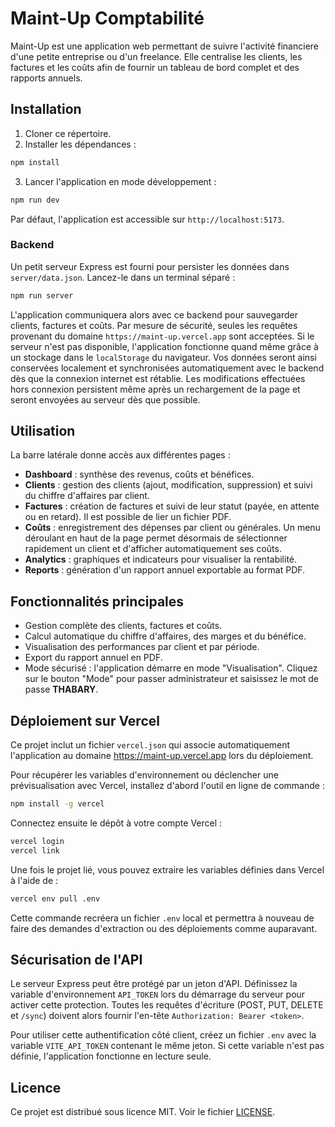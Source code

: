 # Maint-Up Comptabilité

Maint-Up est une application web permettant de suivre l'activité financiere d'une petite entreprise ou d'un freelance. Elle centralise les clients, les factures et les coûts afin de fournir un tableau de bord complet et des rapports annuels.

## Installation

1. Cloner ce répertoire.
2. Installer les dépendances :

```bash
npm install
```

3. Lancer l'application en mode développement :

```bash
npm run dev
```

Par défaut, l'application est accessible sur `http://localhost:5173`.

### Backend

Un petit serveur Express est fourni pour persister les données dans `server/data.json`.
Lancez-le dans un terminal séparé :

```bash
npm run server
```

L'application communiquera alors avec ce backend pour sauvegarder clients, factures
et coûts. Par mesure de sécurité, seules les requêtes provenant du domaine
`https://maint-up.vercel.app` sont acceptées.
Si le serveur n'est pas disponible, l'application fonctionne quand même grâce
à un stockage dans le `localStorage` du navigateur. Vos données seront ainsi
conservées localement et synchronisées automatiquement avec le backend dès que
la connexion internet est rétablie. Les modifications effectuées hors
connexion persistent même après un rechargement de la page et seront envoyées
au serveur dès que possible.

## Utilisation

La barre latérale donne accès aux différentes pages :

- **Dashboard** : synthèse des revenus, coûts et bénéfices.
- **Clients** : gestion des clients (ajout, modification, suppression) et suivi du chiffre d'affaires par client.
- **Factures** : création de factures et suivi de leur statut (payée, en attente ou en retard). Il est possible de lier un fichier PDF.
- **Coûts** : enregistrement des dépenses par client ou générales. Un menu déroulant en haut de la page permet désormais de sélectionner rapidement un client et d'afficher automatiquement ses coûts.
- **Analytics** : graphiques et indicateurs pour visualiser la rentabilité.
- **Reports** : génération d'un rapport annuel exportable au format PDF.

## Fonctionnalités principales

- Gestion complète des clients, factures et coûts.
- Calcul automatique du chiffre d'affaires, des marges et du bénéfice.
- Visualisation des performances par client et par période.
- Export du rapport annuel en PDF.
- Mode sécurisé : l'application démarre en mode "Visualisation". Cliquez sur le
  bouton "Mode" pour passer administrateur et saisissez le mot de passe
  **THABARY**.
## Déploiement sur Vercel

Ce projet inclut un fichier `vercel.json` qui associe automatiquement l'application au domaine https://maint-up.vercel.app lors du déploiement.

Pour récupérer les variables d'environnement ou déclencher une prévisualisation
avec Vercel, installez d'abord l'outil en ligne de commande :

```bash
npm install -g vercel
```

Connectez ensuite le dépôt à votre compte Vercel :

```bash
vercel login
vercel link
```

Une fois le projet lié, vous pouvez extraire les variables définies dans Vercel
à l'aide de :

```bash
vercel env pull .env
```
Cette commande recréera un fichier `.env` local et permettra à nouveau de faire
des demandes d'extraction ou des déploiements comme auparavant.

## Sécurisation de l'API

Le serveur Express peut être protégé par un jeton d'API. Définissez la variable
d'environnement `API_TOKEN` lors du démarrage du serveur pour activer cette
protection. Toutes les requêtes d'écriture (POST, PUT, DELETE et `/sync`) doivent
alors fournir l'en-tête `Authorization: Bearer <token>`.

Pour utiliser cette authentification côté client, créez un fichier `.env` avec
la variable `VITE_API_TOKEN` contenant le même jeton. Si cette variable n'est
pas définie, l'application fonctionne en lecture seule.


## Licence

Ce projet est distribué sous licence MIT. Voir le fichier [LICENSE](LICENSE).

